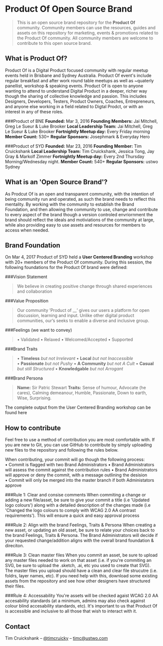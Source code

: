 # Product Of Open Source Brand
> This is an open source brand repository for the **Product Of** community. Community members can use the resources, guides and assets on this repository for marketing, events & promotions related to the Product Of community. All community members are welcome to contribute to this open source brand.

## What is Product Of?
Product Of is a Digital Product focused community with regular meetup events held in Brisbane and Sydney Australia. Product Of event's include regular breakfast and after work round table meetups as well as ~quaterly panellist, workshop & speaking events. Product Of is open to anyone wanting to attend to understand Digital Product in a deeper, richer way though the sharing of collective knowledge and passion. This includes Designers, Developers, Testers, Product Owners, Coaches, Entrepreneurs, and anyone else working in a field related to Digtal Prodct, or with an interest in any of these roles.

###Product of BNE
**Founded:** Mar 3, 2016 
**Founding Members:** Jai Mitchell, Greg Le Sueur & Luke Brooker
**Local Leadership Team:** Jai Mitchell, Greg Le Sueur & Luke Brooker
**Fortnightly Meetup day:** Every Friday morning
**Member Count:** 530+
**Regular Sponsors:** Josephmark & Everyday Hero

###Product of SYD
**Founded:** Mar 23, 2016
**Founding Member:** Tim Cruickshank
**Local Leadership Team:** Tim Cruickshank, Jessica Tong, Jay Gray & Markolf Zimmer
**Fortnightly Meetup day:** Every 2nd Thursday Morning/Wednesday night.
**Member Count:** 540+
**Regular Sponsors:** ustwo Sydney

## What is an 'Open Source Brand'?
As Prodcut Of is an open and transparent community, with the intention of being community run and operated, as such the brand needs to reflect this mentality. By working with the community to establish the Brand Foundation, and then allowing the community to use, change and contribute to every aspect of the brand though a version controled envriornment the brand should reflect the ideals and motiviations of the community at large, while also providing easy to use assets and resources for members to access when needed.

## Brand Foundation
On Mar 4, 2017 Product of SYD held a **User Centered Branding** workshop with 20+ members of the Product Of community. During this session, the following foundations for the Product Of brand were defined:

###Vision Statement
> We believe in creating positive change through shared experiences and collaboration

###Value Proposition
> Our community ’Product of __’ gives our users a platform for open discussion, learning and input. Unlike other digital product communities, our’s seeks to enable a diverse and inclusive group.

###Feelings (we want to convey)
>• Validated
• Relaxed
• Welcomed/Accepted
• Supported

###Brand Traits
>• **Timeless** _but not Irrelevant_
> • **Local** _but not Inaccessible_
> • **Passionate** _but not Pushy_
> • **A Community** _but not A Cult_
> • **Casual** _but still Structured_
> • **Knowledgable** _but not Arrogant_

###Brand Persona
> **Name:** Sir Patric Stewart
**Traits:** Sense of humour, Advocate (he cares), Calming demeanour, Humble, Passionate, Down to earth, Wise, Surprising.

The complete output from the User Centered Branding workshop can be found here

## How to contribute
Feel free to use a method of contribution you are most comfortable with. If you are new to Git, you can use GitHub to contribute by simply uploading new files to the repository and following the rules below.

When contributing, your commit will go though the following process:
• Commit is flagged with two Brand Administrators
• Brand Administrators will assess the commit against the contribution rules
• Brand Administrators will approve or deny the commit, with a message outlining the desision
• Commit will only be merged into the master branch if both Administators approve

###Rule 1: Clear and consise comments
When commiting a change or adding a new file/asset, be sure to give your commit a title (i.e 'Updated logo colours') along with a detailed description of the changes made (i.e 'Changed the logo colours to comply with WCAG 2.0 AA contrast requirements'). This will ensure a quick and easy approval process

###Rule 2: Align with the brand Feelings, Traits & Persona
When creating a new asset, or updating an old asset, be sure to relate your choices back to the brand Feelings, Traits & Persona. The Brand Administrators will decide if your requested change/addition aligns with the overall brand foundation & direciton.

###Rule 3: Clean master files
When you commit an asset, be sure to upload any master files needed to work on that asset (i.e. if you're commiting an SVG, be sure to upload the .sketch, .ai, etc you used to create that SVG). The master files you upload should have a clean and clear file strucutre (i.e. foldrs, layer names, etc). If you need help with this, download some existing assets from the repository and see how other designers have structured their files.

###Rule 4: Accessability
You're assets will be checked agaist WCAG 2.0 AA accesability standards (at a minimum, admins may also check against colour blind accesability standards, etc). It's important to us that Product Of is accessible and inclusive to all those that wish to interact with it.


## Contact

Tim Cruickshank – [@timcruicky](https://twitter.com/timcruicky) – timc@ustwo.com
